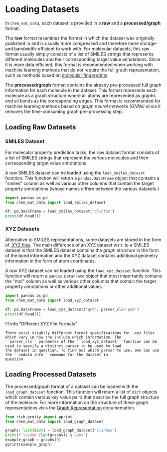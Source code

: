 # Loading Datasets

In ``chem_mat_data``, each dataset is provided in a **raw** and a **processed/graph** format.

The **raw** format resembles the format in which the dataset was originally published in and is 
usually *more compressed* and therefore more storage- and bandwidth-efficient to work with. For molecular 
datasets, this raw format usually simply consists of a list of SMILES strings that represents different 
molecules and their corresponding target value annotations. Since it is more data efficient, this 
format is recommended when working with machine learning methods that do not require the full graph 
representation, such as methods based on [molecular fingerprints](https://greglandrum.github.io/rdkit-blog/posts/2023-01-18-fingerprint-generator-tutorial.html).

The **processed/graph** format contains the already pre-processed full graph information for each molecule 
in the dataset. This format represents each molecule as a graph structure where all atoms are represented as 
graphs and all bonds as the corresponding edges. This format is recommended for machine learning 
methods based on *graph neural networks (GNNs)* since it removes the time-consuming graph pre-processing step.

## Loading Raw Datasets

### SMILES Dataset

For molecular property prediction tasks, the raw dataset format consists of a list of SMILES strings that 
represent the various molecules and their corresponding target value annotations.

A raw SMILES dataset can be loaded using the ``load_smiles_dataset`` function. This function will return 
a ``pandas.DataFrame`` object that contains a "smiles" column as well as various other columns that contain 
the target property annotations (whose names differe between the various datasets.)

```python
import pandas as pd
from chem_mat_data import load_smiles_dataset

df: pd.DataFrame = load_smiles_dataset('clintox')
print(df.head())
```

### XYZ Datasets

Alternative to SMILES representations, some datasets are stored in the form of [.XYZ files](https://en.wikipedia.org/wiki/XYZ_file_format). 
The main difference of an XYZ dataset w.r.t. to a SMILES dataset is that the SMILES dataset contains the *graph structure* in the form of the bond 
information and the XYZ dataset contains additional geometry information in the form of atom coordinates.

A raw XYZ dataset can be loaded using the ``load_xyz_dataset`` function. This function will return a 
``pandas.DataFrame`` object that most importantly contains the "mol" column as well as various other columns that 
contain the target property annotations or other additional values.

```python
import pandas as pd
from chem_mat_data import load_xyz_dataset

df: pd.DataFrame = load_xyz_dataset('qm9', parser_cls='qm9')
print(df.head())
```

!!! info "Different XYZ File Formats"

    There exist slightly different format specifications for .xyz files which vary in how the include which information. The 
    ``parser_cls`` parameter of the ``load_xyz_dataset`` function can be used to specify a distinct parser to be used to load 
    the dataset in question. To find out which parser to use, one can use the ``cmdata info`` command for the dataset in 
    question.

## Loading Processed Datasets

The processed/graph format of a dataset can be loaded with the ``load_graph_dataset`` function. This function 
will return a list of ``dict`` objects which contain various key value pairs that describe the full graph 
structure of the molecule. For more information on the structure of these graph representations visis the 
[Graph Representation](graph_representation.md) documentation.

```python
from rich.pretty import pprint
from chem_mat_data import load_graph_dataset

graphs: list[dict] = load_graph_dataset('clintox')
print(f'loaded {len(graphs)} graphs')
example_graph = graphs[0]
pprint(example_graph)
```
